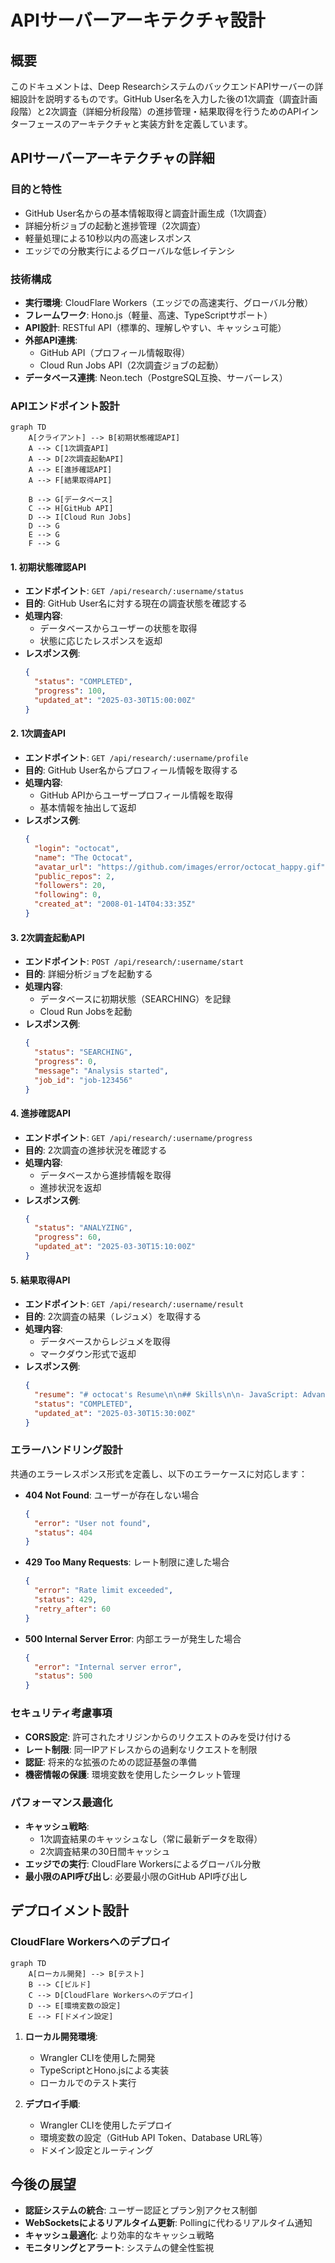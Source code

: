 # APIサーバーアーキテクチャ設計

## 概要

このドキュメントは、Deep ResearchシステムのバックエンドAPIサーバーの詳細設計を説明するものです。GitHub User名を入力した後の1次調査（調査計画段階）と2次調査（詳細分析段階）の進捗管理・結果取得を行うためのAPIインターフェースのアーキテクチャと実装方針を定義しています。

## APIサーバーアーキテクチャの詳細

### 目的と特性

- GitHub User名からの基本情報取得と調査計画生成（1次調査）
- 詳細分析ジョブの起動と進捗管理（2次調査）
- 軽量処理による10秒以内の高速レスポンス
- エッジでの分散実行によるグローバルな低レイテンシ

### 技術構成

- **実行環境**: CloudFlare Workers（エッジでの高速実行、グローバル分散）
- **フレームワーク**: Hono.js（軽量、高速、TypeScriptサポート）
- **API設計**: RESTful API（標準的、理解しやすい、キャッシュ可能）
- **外部API連携**:
  - GitHub API（プロフィール情報取得）
  - Cloud Run Jobs API（2次調査ジョブの起動）
- **データベース連携**: Neon.tech（PostgreSQL互換、サーバーレス）

### APIエンドポイント設計

```mermaid
graph TD
    A[クライアント] --> B[初期状態確認API]
    A --> C[1次調査API]
    A --> D[2次調査起動API]
    A --> E[進捗確認API]
    A --> F[結果取得API]
    
    B --> G[データベース]
    C --> H[GitHub API]
    D --> I[Cloud Run Jobs]
    D --> G
    E --> G
    F --> G
```

#### 1. 初期状態確認API

- **エンドポイント**: `GET /api/research/:username/status`
- **目的**: GitHub User名に対する現在の調査状態を確認する
- **処理内容**:
  - データベースからユーザーの状態を取得
  - 状態に応じたレスポンスを返却
- **レスポンス例**:
  ```json
  {
    "status": "COMPLETED",
    "progress": 100,
    "updated_at": "2025-03-30T15:00:00Z"
  }
  ```

#### 2. 1次調査API

- **エンドポイント**: `GET /api/research/:username/profile`
- **目的**: GitHub User名からプロフィール情報を取得する
- **処理内容**:
  - GitHub APIからユーザープロフィール情報を取得
  - 基本情報を抽出して返却
- **レスポンス例**:
  ```json
  {
    "login": "octocat",
    "name": "The Octocat",
    "avatar_url": "https://github.com/images/error/octocat_happy.gif",
    "public_repos": 2,
    "followers": 20,
    "following": 0,
    "created_at": "2008-01-14T04:33:35Z"
  }
  ```

#### 3. 2次調査起動API

- **エンドポイント**: `POST /api/research/:username/start`
- **目的**: 詳細分析ジョブを起動する
- **処理内容**:
  - データベースに初期状態（SEARCHING）を記録
  - Cloud Run Jobsを起動
- **レスポンス例**:
  ```json
  {
    "status": "SEARCHING",
    "progress": 0,
    "message": "Analysis started",
    "job_id": "job-123456"
  }
  ```

#### 4. 進捗確認API

- **エンドポイント**: `GET /api/research/:username/progress`
- **目的**: 2次調査の進捗状況を確認する
- **処理内容**:
  - データベースから進捗情報を取得
  - 進捗状況を返却
- **レスポンス例**:
  ```json
  {
    "status": "ANALYZING",
    "progress": 60,
    "updated_at": "2025-03-30T15:10:00Z"
  }
  ```

#### 5. 結果取得API

- **エンドポイント**: `GET /api/research/:username/result`
- **目的**: 2次調査の結果（レジュメ）を取得する
- **処理内容**:
  - データベースからレジュメを取得
  - マークダウン形式で返却
- **レスポンス例**:
  ```json
  {
    "resume": "# octocat's Resume\n\n## Skills\n\n- JavaScript: Advanced\n- Python: Intermediate\n...",
    "status": "COMPLETED",
    "updated_at": "2025-03-30T15:30:00Z"
  }
  ```

### エラーハンドリング設計

共通のエラーレスポンス形式を定義し、以下のエラーケースに対応します：

- **404 Not Found**: ユーザーが存在しない場合
  ```json
  {
    "error": "User not found",
    "status": 404
  }
  ```

- **429 Too Many Requests**: レート制限に達した場合
  ```json
  {
    "error": "Rate limit exceeded",
    "status": 429,
    "retry_after": 60
  }
  ```

- **500 Internal Server Error**: 内部エラーが発生した場合
  ```json
  {
    "error": "Internal server error",
    "status": 500
  }
  ```

### セキュリティ考慮事項

- **CORS設定**: 許可されたオリジンからのリクエストのみを受け付ける
- **レート制限**: 同一IPアドレスからの過剰なリクエストを制限
- **認証**: 将来的な拡張のための認証基盤の準備
- **機密情報の保護**: 環境変数を使用したシークレット管理

### パフォーマンス最適化

- **キャッシュ戦略**:
  - 1次調査結果のキャッシュなし（常に最新データを取得）
  - 2次調査結果の30日間キャッシュ
- **エッジでの実行**: CloudFlare Workersによるグローバル分散
- **最小限のAPI呼び出し**: 必要最小限のGitHub API呼び出し

## デプロイメント設計

### CloudFlare Workersへのデプロイ

```mermaid
graph TD
    A[ローカル開発] --> B[テスト]
    B --> C[ビルド]
    C --> D[CloudFlare Workersへのデプロイ]
    D --> E[環境変数の設定]
    E --> F[ドメイン設定]
```

1. **ローカル開発環境**:
   - Wrangler CLIを使用した開発
   - TypeScriptとHono.jsによる実装
   - ローカルでのテスト実行

2. **デプロイ手順**:
   - Wrangler CLIを使用したデプロイ
   - 環境変数の設定（GitHub API Token、Database URL等）
   - ドメイン設定とルーティング

## 今後の展望

- **認証システムの統合**: ユーザー認証とプラン別アクセス制御
- **WebSocketsによるリアルタイム更新**: Pollingに代わるリアルタイム通知
- **キャッシュ最適化**: より効率的なキャッシュ戦略
- **モニタリングとアラート**: システムの健全性監視